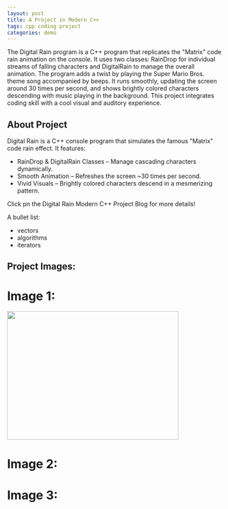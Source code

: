 ```yaml
---
layout: post
title: A Project in Modern C++
tags: cpp coding project
categories: demo
---
```


The Digital Rain program is a C++ program that replicates the "Matrix" code rain animation on the console. It uses two classes: RainDrop for individual streams of falling characters and DigitalRain to manage the overall animation. The program adds a twist by playing the Super Mario Bros. theme song accompanied by beeps. It runs smoothly, updating the screen around 30 times per second, and shows brightly colored characters descending with music playing in the background. This project integrates coding skill with a cool visual and auditory experience.

## About Project

Digital Rain is a C++ console program that simulates the famous "Matrix" code rain effect. It features:

- RainDrop & DigitalRain Classes – Manage cascading characters dynamically.
- Smooth Animation – Refreshes the screen ~30 times per second.
- Vivid Visuals – Brightly colored characters descend in a mesmerizing pattern.

 Click pn the Digital Rain Modern C++ Project Blog for more details!

A bullet list:

- vectors
- algorithms
- iterators

## Project Images:

# Image 1:
<img src="https://raw.githubusercontent.com/melgineer/digital-rain-test-cpp/main/docs/assets/images/DigitalRainDev1.png" width="400" height="300">

# Image 2:


# Image 3:
